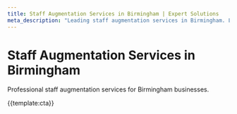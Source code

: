 ```yaml
---
title: Staff Augmentation Services in Birmingham | Expert Solutions
meta_description: "Leading staff augmentation services in Birmingham. Local expertise, proven results, competitive rates."
---
```


# Staff Augmentation Services in Birmingham

Professional staff augmentation services for Birmingham businesses.

{{template:cta}}
